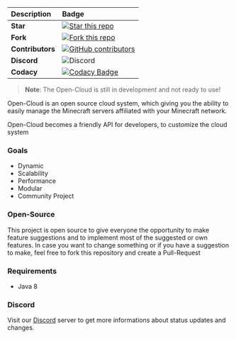 | Description | Badge                                                        |
| :---------- | :----------------------------------------------------------- |
| **Star**    | [![Star this repo](https://githubbadges.com/star.svg?user=Open-Cloud-Services&repo=Open-Cloud)](https://github.com/Open-Cloud-Services/Open-Cloud) |
| **Fork**    | [![Fork this repo](https://githubbadges.com/fork.svg?user=Open-Cloud-Services&repo=Open-Cloud)](https://github.com/Open-Cloud-Services/Open-Cloud/fork) |
| **Contributors**    | [![GitHub contributors](https://img.shields.io/github/contributors/Open-Cloud-Services/Open-Cloud.svg)](https://github.com/Open-Cloud-Services/Open-Cloud/graphs/contributors) |
| **Discord**    | ![Discord](https://discordapp.com/api/guilds/443134690329886720/embed.png) |
| **Codacy**     | [![Codacy Badge](https://api.codacy.com/project/badge/Grade/3a3e7135fb08468d98452679260f04d5)](https://www.codacy.com/app/Tammo0987/Open-Cloud?utm_source=github.com&amp;utm_medium=referral&amp;utm_content=Open-Cloud-Services/Open-Cloud&amp;utm_campaign=Badge_Grade)


> **Note**: The Open-Cloud is still in development and not ready to use!

Open-Cloud is an open source cloud system, which giving you the ability to easily manage the Minecraft servers affiliated with your Minecraft network.

Open-Cloud becomes a friendly API for developers, to customize the cloud system

### Goals

+ Dynamic
+ Scalability
+ Performance
+ Modular
+ Community Project

### Open-Source

This project is open source to give everyone the opportunity to make feature suggestions and to implement most of the suggested or own features. In case you want to change something or if you have a suggestion to make, feel free to fork this repository and create a Pull-Request



### Requirements

+ Java 8

### Discord

Visit our [Discord](https://discordapp.com/invite/XynmGDC) server to get more informations about status updates and changes.